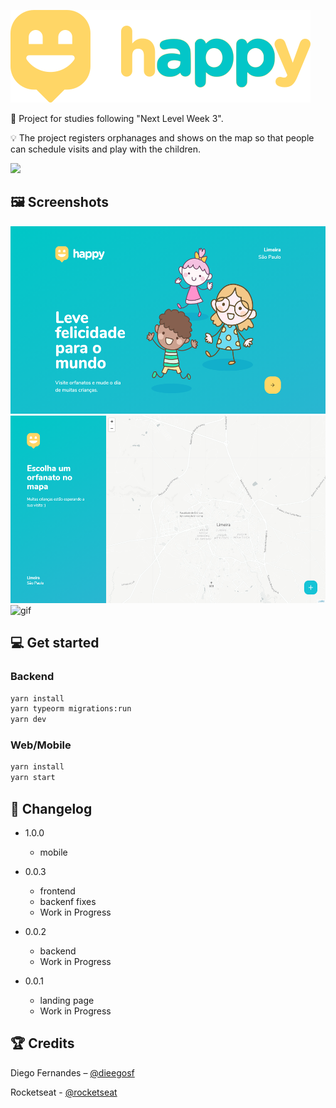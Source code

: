 ![](images/logo-happy.svg)

📜 Project for studies following "Next Level Week 3".

💡 The project registers orphanages and shows on the map so that people can schedule visits and play with the children.

![](social-preview.png)

## 🖼️ Screenshots

<img src="images/landing-page.png" alt="landing" height="300em" />
<img src="images/map.png" alt="map" height="300em" />
<img src="images/nlw3.gif" alt="gif" height="300em" />

## 💻 Get started

### Backend

```sh
yarn install
yarn typeorm migrations:run
yarn dev
```

### Web/Mobile

```sh
yarn install
yarn start
```

## 📝 Changelog

- 1.0.0

  - mobile

- 0.0.3

  - frontend
  - backenf fixes
  - Work in Progress

- 0.0.2

  - backend
  - Work in Progress

- 0.0.1
  - landing page
  - Work in Progress

## 🏆 Credits

Diego Fernandes – [@dieegosf](https://twitter.com/dieegosf)

Rocketseat - [@rocketseat](https://twitter.com/rocketseat)

